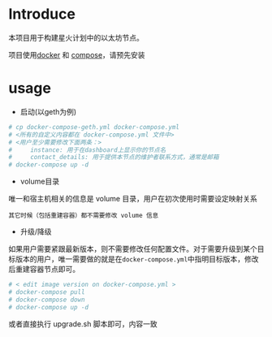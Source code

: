 # Introduce

本项目用于构建星火计划中的以太坊节点。

项目使用[docker](https://docs.docker.com/engine/installation/) 和
[compose](https://docs.docker.com/compose/install/)，请预先安装

# usage

* 启动(以geth为例)

```bash
# cp docker-compose-geth.yml docker-compose.yml
# <所有的自定义内容都在 docker-compose.yml 文件中>
# <用户至少需要修改下面两条：>
#     instance: 用于在dashboard上显示你的节点名
#     contact_details: 用于提供本节点的维护者联系方式，通常是邮箱
# docker-compose up -d
```


* volume目录

唯一和宿主机相关的信息是 volume 目录，用户在初次使用时需要设定映射关系

`其它时候（包括重建容器）都不需要修改 volume 信息`

* 升级/降级

如果用户需要紧跟最新版本，则不需要修改任何配置文件。对于需要升级到某个目标版本的用户，唯一需要做的就是在`docker-compose.yml`中指明目标版本，修改后重建容器节点即可。

```bash
# < edit image version on docker-compose.yml >
# docker-compose pull
# docker-compose down
# docker-compose up -d
```

或者直接执行 upgrade.sh 脚本即可，内容一致
